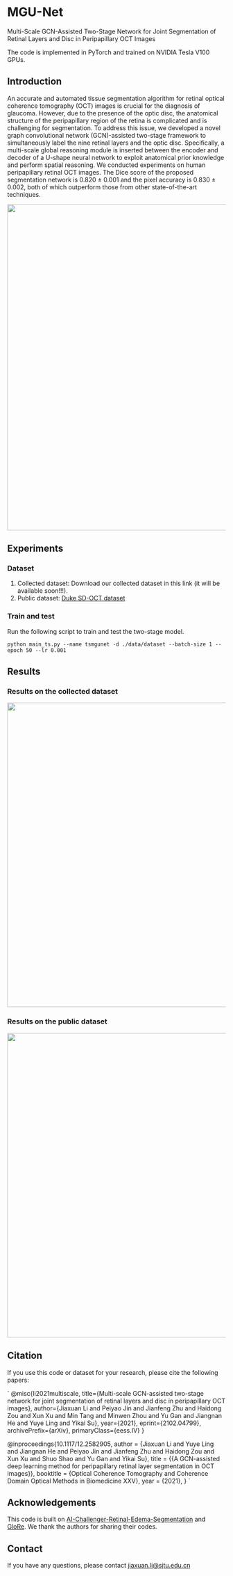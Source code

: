 
# MGU-Net

Multi-Scale GCN-Assisted Two-Stage Network for Joint Segmentation of Retinal Layers and Disc in Peripapillary OCT Images

The code is implemented in PyTorch and trained on NVIDIA Tesla V100 GPUs.

## Introduction
An accurate and automated tissue segmentation algorithm for retinal optical coherence tomography (OCT) images is crucial for the diagnosis of glaucoma. However, due to the presence of the optic disc, the anatomical structure of the peripapillary region of the retina is complicated and is challenging for segmentation. To address this issue, we developed a novel graph convolutional network (GCN)-assisted two-stage framework to simultaneously label the nine retinal layers and the optic disc. Specifically, a multi-scale global reasoning module is inserted between the encoder and decoder of a U-shape neural network to exploit anatomical prior knowledge and perform spatial reasoning. We conducted experiments on human peripapillary retinal OCT images. The Dice score of the proposed segmentation network is 0.820 ± 0.001 and the pixel accuracy is 0.830 ± 0.002, both of which outperform those from other state-of-the-art techniques.

<div align=center><img width="750" src="https://github.com/Jiaxuan-Li/MGU-Net/blob/main/figs/fig2.png"/></div>

## Experiments
### Dataset
1. Collected dataset: Download our collected dataset in this link (it will be available soon!!!).
2. Public dataset: [Duke SD-OCT dataset](http://people.duke.edu/~sf59/Chiu_BOE_2014_dataset.htm)

### Train and test 
Run the following script to train and test the two-stage model.

`python main_ts.py --name tsmgunet -d ./data/dataset --batch-size 1 --epoch 50 --lr 0.001`  

## Results
### Results on the collected dataset
<div align=center><img width="700" src="https://github.com/Jiaxuan-Li/MGU-Net/blob/main/figs/fig3.png"/></div>

### Results on the public dataset
<div align=center><img width="700" src="https://github.com/Jiaxuan-Li/MGU-Net/blob/main/figs/fig4.png"/></div>

## Citation
If you use this code or dataset for your research, please cite the following papers:

`
@misc{li2021multiscale,
      title={Multi-scale GCN-assisted two-stage network for joint segmentation of retinal layers and disc in peripapillary OCT images}, 
      author={Jiaxuan Li and Peiyao Jin and Jianfeng Zhu and Haidong Zou and Xun Xu and Min Tang and Minwen Zhou and Yu Gan and Jiangnan He and Yuye Ling and Yikai Su},
      year={2021},
      eprint={2102.04799},
      archivePrefix={arXiv},
      primaryClass={eess.IV}
}

@inproceedings{10.1117/12.2582905,
author = {Jiaxuan Li and Yuye Ling and Jiangnan He and Peiyao Jin and Jianfeng Zhu and Haidong Zou and Xun Xu and Shuo Shao and Yu Gan and Yikai Su},
title = {{A GCN-assisted deep learning method for peripapillary retinal layer segmentation in OCT images}},
booktitle = {Optical Coherence Tomography and Coherence Domain Optical Methods in Biomedicine XXV},
year = {2021},
}
`

## Acknowledgements
This code is built on [AI-Challenger-Retinal-Edema-Segmentation](https://github.com/ShawnBIT/AI-Challenger-Retinal-Edema-Segmentation) and [GloRe](https://github.com/facebookresearch/GloRe). We thank the authors for sharing their codes.

## Contact
If you have any questions, please contact jiaxuan.li@sjtu.edu.cn
